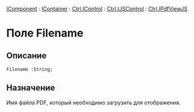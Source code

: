﻿---
Link: .Ctrl.IPdfViewJS.@Filename
---

[IComponent](topic:Com.Custom.ComClasses.IComponent.Default) :
[IContainer](topic:Com.Custom.ComClasses.IContainer.Default) :
[Ctrl.IControl](topic:Com.Custom.ComClasses.Ctrl.IControl.Default) :
[Ctrl.IJSControl](topic:Com.Custom.ComClasses.Ctrl.IJSControl.Default) :
[Ctrl.IPdfViewJS](Default)

# Поле Filename

## Описание

    Filename :String;

## Назначение

Имя файла PDF, который необходимо загрузить для отображения.


